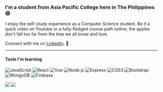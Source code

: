 ### I'm a student from Asia Pacific College here in The Philippines 😄

I enjoy the self-study experience as a Computer Science student. Be it a quick video on Youtube or a fully-fledged course path online; the apples don't fall too far from the tree we all know and love.

Connect with me on [LinkedIn](https://www.linkedin.com/in/julian-terry-bass-601434192/). 💬

---

#### Tools I'm learning

![JavaScript](https://img.shields.io/badge/JavaScript-323330?style=for-the-badge&logo=javascript&logoColor=F7DF1E)
![React](https://img.shields.io/badge/React-20232A?style=for-the-badge&logo=react&logoColor=61DAFB)
![Vue](https://img.shields.io/badge/Vue.js-35495E?style=for-the-badge&logo=vuedotjs&logoColor=4FC08D)
![Node.js](https://img.shields.io/badge/Node.js-339933?style=for-the-badge&logo=nodedotjs&logoColor=white)
![Express](https://img.shields.io/badge/Express.js-000000?style=for-the-badge&logo=express&logoColor=white)
![CSS3](https://img.shields.io/badge/CSS3-1572B6?style=for-the-badge&logo=css3&logoColor=white)
![Bootstrap](https://img.shields.io/badge/Bootstrap-563D7C?style=for-the-badge&logo=bootstrap&logoColor=white)
![MongoDB](https://img.shields.io/badge/MongoDB-white?style=for-the-badge&logo=mongodb&logoColor=4EA94B)
![Firebase](https://img.shields.io/badge/firebase-ffca28?style=for-the-badge&logo=firebase&logoColor=black)

<a href="https://github.com/anuraghazra/github-readme-stats">
  <img align="left" src="https://github-readme-stats.vercel.app/api?username=JulianSegunderaBass&count_private=true&include_all_commits=TRUE&custom_title=My Stats&show_icons=true&hide_border=TRUE&theme=github_dark" />
</a>
<a href="https://github.com/anuraghazra/github-readme-stats">
  <img align="left" src="https://github-readme-stats.vercel.app/api/top-langs/?username=JulianSegunderaBass&layout=compact&hide=html,Hack&langs_count=6&hide_border=TRUE&card_width=230&theme=github_dark" />
</a>
